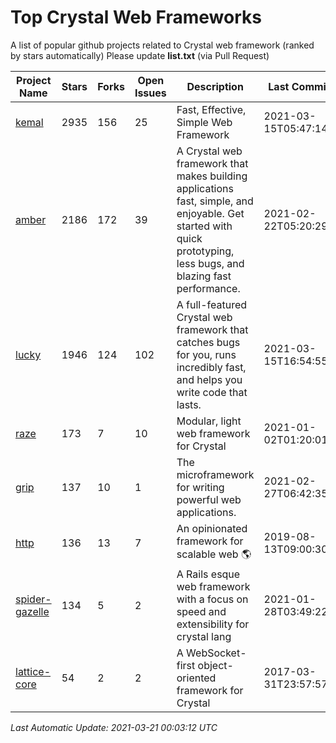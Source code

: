 # Top Crystal Web Frameworks

A list of popular github projects related to Crystal web framework (ranked by stars automatically)
Please update **list.txt** (via Pull Request)

| Project Name | Stars | Forks | Open Issues | Description | Last Commit |
| ------------ | ----- | ----- | ----------- | ----------- | ----------- |
| [kemal](https://github.com/kemalcr/kemal) |2935|156|25|Fast, Effective, Simple Web Framework|2021-03-15T05:47:14Z|
| [amber](https://github.com/amberframework/amber) |2186|172|39|A Crystal web framework that makes building applications fast, simple, and enjoyable. Get started with quick prototyping, less bugs, and blazing fast performance.|2021-02-22T05:20:29Z|
| [lucky](https://github.com/luckyframework/lucky) |1946|124|102|A full-featured Crystal web framework that catches bugs for you, runs incredibly fast, and helps you write code that lasts.|2021-03-15T16:54:55Z|
| [raze](https://github.com/samueleaton/raze) |173|7|10|Modular, light web framework for Crystal|2021-01-02T01:20:01Z|
| [grip](https://github.com/grip-framework/grip) |137|10|1|The microframework for writing powerful web applications.|2021-02-27T06:42:35Z|
| [http](https://github.com/onyxframework/http) |136|13|7|An opinionated framework for scalable web 🌎|2019-08-13T09:00:30Z|
| [spider-gazelle](https://github.com/spider-gazelle/spider-gazelle) |134|5|2|A Rails esque web framework with a focus on speed and extensibility for crystal lang|2021-01-28T03:49:22Z|
| [lattice-core](https://github.com/jasonl99/lattice-core) |54|2|2|A WebSocket-first object-oriented framework for Crystal|2017-03-31T23:57:57Z|

*Last Automatic Update: 2021-03-21 00:03:12 UTC*
